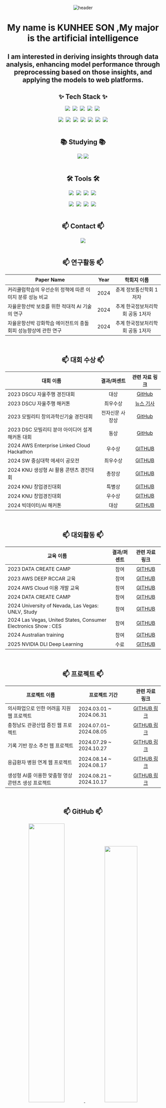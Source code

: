 
<!--타이틀 부분-->
<!-- 메시지 형식의 자기소개 --> 


<div align="center">

  

![header](https://capsule-render.vercel.app/api?type=waving&color=auto&height=500§ion=header&text=😊Welcome!😊&desc=%20%20%20%20&descSize=30&fontColor=F7DF1E&fontAlignY=40)

  <h1> My name is KUNHEE SON ,My major is the artificial intelligence </h1> 
  <h2>I am interested in deriving insights through data analysis, enhancing model performance through preprocessing based on those insights, and applying the models to web platforms.</h2>
</div>





<!--내용 부분-->
<h2 align="center">✨ Tech Stack ✨</h2>
<div align="center">
  <img src="https://img.shields.io/badge/python-3670A0?style=for-the-badge&logo=python&logoColor=ffdd54" />&nbsp
  <img src="https://img.shields.io/badge/pandas-150458.svg?style=for-the-badge&logo=pandas&logoColor=white" />&nbsp
  <img src="https://img.shields.io/badge/numpy-4d77cf.svg?style=for-the-badge&logo=numpy&logoColor=white" />&nbsp
  <img src="https://img.shields.io/badge/Matplotlib-11557c.svg?style=for-the-badge&logo=Matplotlib&logoColor=white" />&nbsp
  <img src="https://img.shields.io/badge/Linux-FCC624?style=for-the-badge&logo=linux&logoColor=black" />&nbsp 



</div>


<br>

<div align="center">
 <img src="https://img.shields.io/badge/OpenCV-5C3EE8?style=for-the-badge&logo=opencv&logoColor=white" />&nbsp 
  <img src="https://img.shields.io/badge/html5-E34F26.svg?style=for-the-badge&logo=html5&logoColor=white" />&nbsp
  <img src="https://img.shields.io/badge/css3-1572B6.svg?style=for-the-badge&logo=css3&logoColor=white" />&nbsp
  <img src="https://img.shields.io/badge/ROS-22303F?style=for-the-badge&logo=ros&logoColor=white" />&nbsp
  <img src="https://img.shields.io/badge/C-A8B9CC?style=for-the-badge&logo=c&logoColor=white" />&nbsp
  <img src="https://img.shields.io/badge/C++-00599C?style=for-the-badge&logo=cplusplus&logoColor=white" />&nbsp
  <img src="https://img.shields.io/badge/Docker-2496ED?style=for-the-badge&logo=docker&logoColor=white" />
</div>





<br>

<h2 align="center">📚 Studying 📚</h2>
<div align="center">
  <img src="https://img.shields.io/badge/springboot-3DDC84?style=for-the-badge&logo=springboot&logoColor=white">
  <img src="https://img.shields.io/badge/fastapi-F7DF1E?style=for-the-badge&logo=fastapi&logoColor=white">

</div>

<br>

<h2 align="center">🛠 Tools 🛠</h2>
<div align="center">
  <img src="https://img.shields.io/badge/git-F05033.svg?style=for-the-badge&logo=git&logoColor=white" />&nbsp
  <img src="https://img.shields.io/badge/github-181717.svg?style=for-the-badge&logo=github&logoColor=white" />&nbsp
  <img src="https://img.shields.io/badge/Notion-F3F3F3.svg?style=for-the-badge&logo=notion&logoColor=black" />&nbsp
  <img src="https://img.shields.io/badge/slack-4A154B.svg?style=for-the-badge&logo=slack&logoColor=black" />&nbsp

  
</div>

<div align="center">
 <!-- <img src="https://img.shields.io/badge/adobe%20photoshop-08253c.svg?style=for-the-badge&logo=adobe%20photoshop&logoColor=37abff" />&nbsp -->

</div>

<br>

<div align="center">
  <img src="https://img.shields.io/badge/VSCode-2C2C32.svg?style=for-the-badge&logo=visual-studio-code&logoColor=22ABF3" />&nbsp
  <img src="https://img.shields.io/badge/amazonwebservices-F7DF1E.svg?style=for-the-badge&logo=amazonwebservices&logoColor=F9AB00" />&nbsp
  <img src="https://img.shields.io/badge/jupyter-2C2C32.svg?style=for-the-badge&logo=jupyter&logoColor=F37726" />&nbsp
  <img src="https://img.shields.io/badge/eclipseide-150458.svg?style=for-the-badge&logo=eclipseide&logoColor=F9AB00" />&nbsp
  
  
</div>

<br>

<h2 align="center">📫 Contact 📫</h2>
<div align="center">
  </a>
  <a href="mailto:oka1313@gmail.com">
    <img
     src="https://img.shields.io/badge/songunhee5426@gmail.com-D14836?style=flat&logo=gmail&logoColor=white" />
  </a>
</div>



<br>

<h2 align="center">📫 연구활동 📫</h2>
<div align="center">
 
  |Paper Name|Year|학회지 이름|
  |------|:---:|:-------:|
  |커리큘럼학습의 우선순위 정책에 따른 이미지 분류 성능 비교|2024|춘계 정보통신학회 1저자|
  |자율운항선박 보호를 위한 적대적 AI 기술의 연구 |2024|추계 한국정보처리학회 공동 1저자|
  |자율운항선박 강화학습 에이전트의 충돌회피 성능향상에 관한 연구 |2024|추계 한국정보처리학회 공동 1저자|



</div>


<br>

<h2 align="center">📫 대회 수상 📫</h2>
<div align="center">


|대회 이름| 결과/퍼센트|관련 자료 링크|
|------|:---:|:---:|
|2023 DSCU 자율주행 경진대회| 대상|[GitHub](https://github.com/NICESONY/2023-DSCU-Self-Driving-Competition)|
|2023 DSCU 자율주행 해커톤 |최우수상|[뉴스 기사](https://www.cctoday.co.kr/news/articleView.html?idxno=2180876)|
|2023 모빌리티 창의과학신기술 경진대회 |전자신문 사장상|[GitHub](https://github.com/NICESONY/Mobility-Creative-Science-New-Technology-Competition)|
|2023 DSC 모빌리티 분야 아이디어 설계 해커톤 대회 |동상|[GitHub]()|
|2024 AWS Enterprise Linked Cloud Hackathon |우수상|[GITHUB](https://github.com/NICESONY/DSC_Car_hackathon)|
|2024 SW 중심대학 에세이 공모전 |최우수상|[GITHUB](https://github.com/NICESONY/SW-essay-contest)|
|2024 KNU 생성형 AI 활용 콘텐츠 경진대회 |총장상|[GITHUB](https://github.com/NICESONY/2024_kongju_Generative_Competition)|
|2024 KNU 창업경진대회 |특별상|[GITHUB]()|
|2024 KNU 창업경진대회 |우수상|[GITHUB]()|
|2024 빅데이터/AI 해커톤 |대상|[GITHUB](https://github.com/NICESONY/Global_Internships)|



<!--아래 아직 못 적은거넣기 아이디어 대회, 차량 만든거 시장상// LG본선 진출-->



</div>

<br>

<h2 align="center">📫 대외활동 📫</h2>
<div align="center">


|교육 이름| 결과/퍼센트|관련 자료 링크|
|------|:---:|:---:|
|2023 DATA CREATE CAMP|참여|[GITHUB]()|
|2023 AWS DEEP RCCAR 교육|참여|[GITHUB]()|
|2024 AWS Cloud 이용 개발 교육|참여|[GITHUB]()|
|2024 DATA CREATE CAMP|참여|[GITHUB]()|
|2024 University of Nevada, Las Vegas: UNLV, Study|참여|[GITHUB]()|
|2024 Las Vegas, United States, Consumer Electronics Show : CES|참여|[GITHUB]()|
|2024 Australian training|참여|[GITHUB]()|
|2025 NVIDIA DLI Deep Learning|수료|[GITHUB]()|
<!--아래 아직 못 적은거넣기 아이디어 경진대회 텀블러 받은대회적기, 10% 들었던 대회-->
<!--ict 경진대회 적을지 고민해보자?? -->
</div>

<br>

<h2 align="center">📫 프로젝트 📫</h2>
<div align="center">


|프로젝트 이름|프로젝트 기간|관련 자료 링크|
|------|---|:---:|
|의사파업으로 인한 어려움 지원 웹 프로젝트|2024.03.01 ~ 2024.06.31|[GITHUB 링크](https://github.com/NICESONY/SON_WEB_PROJECT_doctors-strike)|
|충청남도 관광산업 증진 웹 프로젝트| 2024.07.01~ 2024.08.05|[GITHUB 링크](https://github.com/NICESONY/AWS_Tourism_Project)|
|기록 기반 장소 추천 웹 프로젝트| 2024.07.29 ~ 2024.10.27|[GITHUB 링크]()|
|응급환자 병원 연계 웹 프로젝트 | 2024.08.14 ~ 2024.08.17 |[GITHUB 링크](https://github.com/NICESONY/DSC_Car_hackathon)|
|생성형 AI를 이용한 맞춤형 영상 콘텐츠 생성 프로젝트 | 2024.08.21 ~ 2024.10.17 |[GITHUB 링크](https://github.com/NICESONY/2024_kongju_Generative_Competition)|

</div>





<br>

<h2 align="center">📫 GitHub 📫</h2>
<div align="center">
<a href="https://github.com/anuraghazra/github-readme-stats">
    <img src="https://github-readme-stats.vercel.app/api/top-langs/?username=NICESONY&layout=donut&show_icons=true&theme=material-palenight&hide_border=true&bg_color=20232a&icon_color=58A6FF&text_color=fff&title_color=58A6FF&count_private=true&exclude_repo=Face-Transfer-Application" width=48% />
</a>    
<a href="https://github.com/anuraghazra/github-readme-stats">
  <img src="https://github-readme-stats.vercel.app/api?username=NICESONY&show_icons=true&theme=material-palenight&hide_border=true&bg_color=20232a&icon_color=58A6FF&text_color=fff&title_color=58A6FF&count_private=true" width=46% />
</a>
<a href="https://github.com/ashutosh00710/github-readme-activity-graph">
    <img src="https://github-readme-activity-graph.vercel.app/graph?username=NICESONY&theme=react-dark&bg_color=20232a&hide_border=true&line=58A6FF&color=58A6FF" width=94%/>
</a>

</div>

